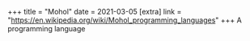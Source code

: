 +++
title = "Mohol"
date = 2021-03-05
[extra]
link = "https://en.wikipedia.org/wiki/Mohol_programming_languages"
+++
A programming language

